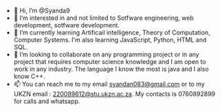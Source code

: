 - 👋 Hi, I’m @Syanda9
- 👀 I’m interested in and not limited to Sotfware engineering, web development, sotfware development.
- 🌱 I’m currently learning Artificail intelligence, Theory of Computation, Computer Systems. I'm also learning JavaScript, Python, HTML and SQL.
- 💞️ I’m looking to collaborate on any programming project or in any project that requires computer science knowledge and I am open to work in any industry. The language I know the most is java and I also know C++.
- 📫 You can reach me to my email syandan083@gmail.com or to my UKZN email : 220089612@stu.ukzn.ac.za. My contacts is 0760892899 for calls and whatsapp.

<!---
Syanda9/Syanda9 is a ✨ special ✨ repository because its `README.md` (this file) appears on your GitHub profile.
You can click the Preview link to take a look at your changes.
--->
